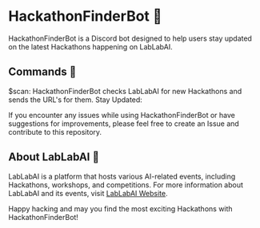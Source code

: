 # HackathonFinderBot 🤖

HackathonFinderBot is a Discord bot designed to help users stay updated on the latest Hackathons happening on LabLabAI.

## Commands 📜

$scan: HackathonFinderBot checks LabLabAI for new Hackathons and sends the URL's for them.
Stay Updated:

If you encounter any issues while using HackathonFinderBot or have suggestions for improvements, please feel free to create an Issue and contribute to this repository.

## About LabLabAI 🧪
LabLabAI is a platform that hosts various AI-related events, including Hackathons, workshops, and competitions. For more information about LabLabAI and its events, visit [LabLabAI Website](https://lablab.ai/).

Happy hacking and may you find the most exciting Hackathons with HackathonFinderBot! 
